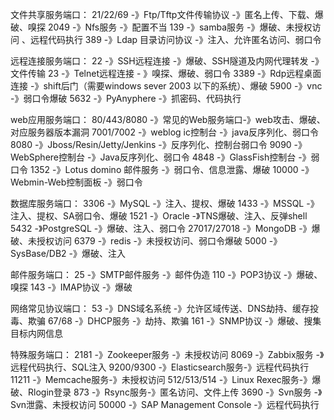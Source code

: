 文件共享服务端口：
21/22/69 -》Ftp/Tftp文件传输协议 -》匿名上传、下载、爆破、嗅探
2049 -》Nfs服务 -》配置不当
139 -》samba服务 -》爆破、未授权访问 、远程代码执行
389 -》Ldap 目录访问协议 -》注入、允许匿名访问、弱口令

远程连接服务端口：
22 -》SSH远程连接 -》爆破、SSH隧道及内网代理转发 -》文件传输
23 -》Telnet远程连接 - 》嗅探、爆破、弱口令
3389 -》Rdp远程桌面连接 -》shift后门（需要windows sever 2003 以下的系统）、爆破
5900 -》vnc -》弱口令爆破
5632 -》PyAnyphere -》抓密码、代码执行

web应用服务端口：
80/443/8080 -》常见的Web服务端口-》web攻击、爆破、对应服务器版本漏洞
7001/7002 -》weblog ic控制台 -》java反序列化、弱口令
8080 -》Jboss/Resin/Jetty/Jenkins -》反序列化、控制台弱口令
9090 -》WebSphere控制台 -》Java反序列化、弱口令
4848 -》GlassFish控制台 -》弱口令
1352 -》Lotus domino 邮件服务 -》弱口令、信息泄露、爆破
10000 -》Webmin-Web控制面板 -》弱口令

数据库服务端口：
3306 -》MySQL -》注入、提权、爆破
1433 -》MSSQL -》注入、提权、SA弱口令、爆破
1521 -》Oracle -》TNS爆破、注入、反弹shell
5432 -》PostgreSQL -》爆破、注入、弱口令
27017/27018 -》MongoDB -》爆破、未授权访问
6379 -》redis -》未授权访问、弱口令爆破
5000 -》SysBase/DB2 -》爆破、注入

邮件服务端口：
25 -》SMTP邮件服务 -》邮件伪造
110 -》POP3协议 -》爆破、嗅探
143 -》IMAP协议 -》爆破

网络常见协议端口：
53 -》DNS域名系统 -》允许区域传送、DNS劫持、缓存投毒、欺骗
67/68 -》DHCP服务 -》劫持、欺骗
161 -》SNMP协议 -》爆破、搜集目标内网信息

特殊服务端口：
2181 -》Zookeeper服务 -》未授权访问
8069 -》Zabbix服务 -》远程代码执行、SQL注入
9200/9300 -》Elasticsearch服务-》远程代码执行
11211 -》Memcache服务-》未授权访问
512/513/514 -》Linux Rexec服务-》爆破、Rlogin登录
873 -》Rsync服务-》匿名访问、文件上传
3690 -》Svn服务 -》Svn泄露、未授权访问
50000 -》SAP Management Console -》远程代码执行
